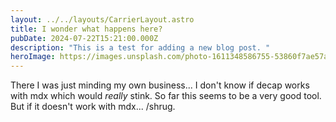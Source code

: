 ```yaml
---
layout: ../../layouts/CarrierLayout.astro
title: I wonder what happens here?
pubDate: 2024-07-22T15:21:00.000Z
description: "This is a test for adding a new blog post. "
heroImage: https://images.unsplash.com/photo-1611348586755-53860f7ae57a?w=800&auto=format&fit=crop&q=60&ixlib=rb-4.0.3&ixid=M3wxMjA3fDB8MHxzZWFyY2h8NHx8cGxhY2Vob2xkZXJ8ZW58MHx8MHx8fDA%3D
---
```

There I was just minding my own business... I don't know if decap works with mdx which would *really* stink. So far this seems to be a very good tool. But if it doesn't work with mdx... /shrug.
